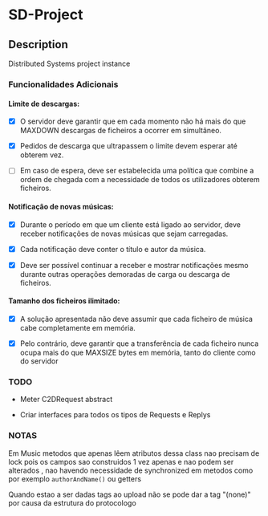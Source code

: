 # SD-Project

## Description
Distributed Systems project instance

### Funcionalidades Adicionais

#### Limite de descargas:

- [x] O servidor deve garantir que em cada momento não há mais do que MAXDOWN descargas de ficheiros a ocorrer em simultâneo.

- [x] Pedidos de descarga que ultrapassem o limite devem esperar até obterem vez.

- [ ] Em caso de espera, deve ser estabelecida uma política que combine a ordem de chegada com a
necessidade de todos os utilizadores obterem ficheiros.

#### Notificação de novas músicas:

- [x] Durante o período em que um cliente está ligado ao servidor, deve receber notificações de novas músicas que sejam carregadas.

- [x] Cada notificação deve conter o título e autor da música.

- [x] Deve ser possível continuar a receber e mostrar notificações mesmo durante outras operações
demoradas de carga ou descarga de ficheiros.

#### Tamanho dos ficheiros ilimitado:

- [x] A solução apresentada não deve assumir que cada ficheiro de música cabe completamente em
memória.

- [x] Pelo contrário, deve garantir que a transferência de cada ficheiro nunca ocupa mais do que MAXSIZE bytes em memória, tanto do cliente como do servidor

### TODO

- Meter C2DRequest abstract

- Criar interfaces para todos os tipos de Requests e Replys

### NOTAS

Em Music metodos que apenas lêem atributos dessa class nao precisam de lock pois os campos sao 
construidos 1 vez apenas e nao podem ser alterados , nao havendo necessidade de synchronized em
metodos como por exemplo `authorAndName()` ou getters

Quando estao a ser dadas tags ao upload não se pode dar a tag "(none)" por causa da estrutura do protocologo